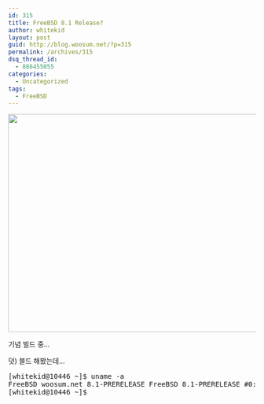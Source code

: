 ```yaml
---
id: 315
title: FreeBSD 8.1 Release?
author: whitekid
layout: post
guid: http://blog.woosum.net/?p=315
permalink: /archives/315
dsq_thread_id:
  - 886455055
categories:
  - Uncategorized
tags:
  - FreeBSD
---
```

[<img class="aligncenter size-full wp-image-316" title="freebsd-8.1-release" src="http://blog.woosum.net/wp-content/uploads/2010/07/freebsd-8.1-release.png" alt="" width="683" height="443" />][1]

기념 빌드 중...

덧) 블드 해봤는데...

<pre>[whitekid@10446 ~]$ uname -a
FreeBSD woosum.net 8.1-PRERELEASE FreeBSD 8.1-PRERELEASE #0: Tue Jul 20 11:56:57 KST 2010     <a href="mailto:root@10446.woosum.net">root@10446.woosum.net</a>:/usr/obj/usr/src/sys/GENERIC  i386
[whitekid@10446 ~]$ 
</pre>

 [1]: http://blog.woosum.net/wp-content/uploads/2010/07/freebsd-8.1-release.png
